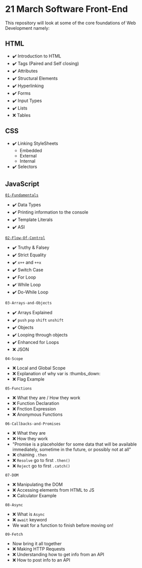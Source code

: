 # 21 March Software Front-End

This repository will look at some of the core foundations of Web Development namely:

## HTML

* :heavy_check_mark: Introduction to HTML
* :heavy_check_mark: Tags (Paired and Self closing)
* :heavy_check_mark: Attributes
* :heavy_check_mark: Structural Elements
* :heavy_check_mark: Hyperlinking
* :heavy_check_mark: Forms
* :heavy_check_mark: Input Types
* :heavy_check_mark: Lists
* :x: Tables

## CSS

* :heavy_check_mark: Linking StyleSheets
  * Embedded
  * External
  * Internal
* :heavy_check_mark: Selectors

## JavaScript

[`01-Fundamentals`](https://github.com/savannahvaith/21Mar-FE/blob/main/JavaScript/01-Fundamentals.js)

* :heavy_check_mark: Data Types
* :heavy_check_mark: Printing information to the console
* :heavy_check_mark: Template Literals
* :heavy_check_mark: ASI

[`02-Flow-Of-Control`](https://github.com/savannahvaith/21Mar-FE/blob/main/JavaScript/02-Flow-Of-Control.js)

* :heavy_check_mark: Truthy & Falsey
* :heavy_check_mark: Strict Equality
* :heavy_check_mark: `x++` and `++x`
* :heavy_check_mark: Switch Case
* :heavy_check_mark: For Loop
* :heavy_check_mark: While Loop
* :heavy_check_mark: Do-While Loop

`03-Arrays-and-Objects`

* :heavy_check_mark: Arrays Explained
* :heavy_check_mark: `push` `pop` `shift` `unshift`
* :heavy_check_mark: Objects
* :heavy_check_mark: Looping through objects
* :heavy_check_mark: Enhanced for Loops
* :x: JSON

`04-Scope`

* :x: Local and Global Scope
* :x: Explanation of why var is :thumbs_down:
* :x: Flag Example

`05-Functions`

* :x: What they are / How they work
* :x: Function Declaration
* :x: Fnction Expression
* :x: Anonymous Functions

`06-Callbacks-and-Promises`

* :x: What they are
* :x: How they work
* "Promise is a placeholder for some data that will be available immediately, sometime in the future, or possibly not at all"
* :x: chaining `.then`
* :x: `Resolve` go to first `.then()`
* :x: `Reject` go to first `.catch()`

`07-DOM`

* :x: Manipulating the DOM
* :x: Accessing elements from HTML to JS
* :x: Calculator Example

`08-Async`

* :x: What is `Async`
* :x: `await` keyword
* We wait for a function to finish before moving on!

`09-Fetch`

* Now bring it all together
* :x: Making HTTP Requests
* :x: Understanding how to get info from an API
* :x: How to post info to an API
